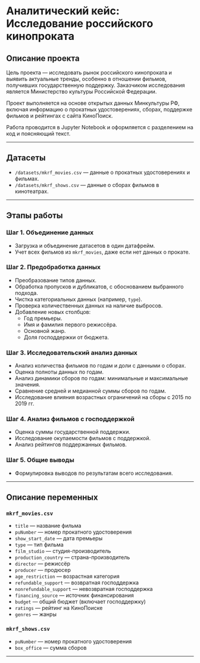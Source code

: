 # Аналитический кейс: Исследование российского кинопроката

## Описание проекта

Цель проекта — исследовать рынок российского кинопроката и выявить актуальные тренды, особенно в отношении фильмов, получивших государственную поддержку. Заказчиком исследования является Министерство культуры Российской Федерации.  

Проект выполняется на основе открытых данных Минкультуры РФ, включая информацию о прокатных удостоверениях, сборах, поддержке фильмов и рейтингах с сайта КиноПоиск.  

Работа проводится в Jupyter Notebook и оформляется с разделением на код и поясняющий текст.

---

## Датасеты

- `/datasets/mkrf_movies.csv` — данные о прокатных удостоверениях и фильмах.
- `/datasets/mkrf_shows.csv` — данные о сборах фильмов в кинотеатрах.

---

## Этапы работы

### Шаг 1. Объединение данных
- Загрузка и объединение датасетов в один датафрейм.
- Учет всех фильмов из `mkrf_movies`, даже если нет данных о прокате.

### Шаг 2. Предобработка данных
- Преобразование типов данных.
- Обработка пропусков и дубликатов, с обоснованием выбранного подхода.
- Чистка категориальных данных (например, `type`).
- Проверка количественных данных на наличие выбросов.
- Добавление новых столбцов:
  - Год премьеры.
  - Имя и фамилия первого режиссёра.
  - Основной жанр.
  - Доля господдержки от бюджета.

### Шаг 3. Исследовательский анализ данных
- Анализ количества фильмов по годам и доли с данными о сборах.
- Оценка полноты данных по годам.
- Анализ динамики сборов по годам: минимальные и максимальные значения.
- Сравнение средней и медианной суммы сборов по годам.
- Исследование влияния возрастных ограничений на сборы с 2015 по 2019 гг.

### Шаг 4. Анализ фильмов с господдержкой
- Оценка суммы государственной поддержки.
- Исследование окупаемости фильмов с поддержкой.
- Анализ рейтингов поддержанных фильмов.

### Шаг 5. Общие выводы
- Формулировка выводов по результатам всего исследования.

---

## Описание переменных

### `mkrf_movies.csv`
- `title` — название фильма
- `puNumber` — номер прокатного удостоверения
- `show_start_date` — дата премьеры
- `type` — тип фильма
- `film_studio` — студия-производитель
- `production_country` — страна-производитель
- `director` — режиссёр
- `producer` — продюсер
- `age_restriction` — возрастная категория
- `refundable_support` — возвратная господдержка
- `nonrefundable_support` — невозвратная господдержка
- `financing_source` — источник финансирования
- `budget` — общий бюджет (включает господдержку)
- `ratings` — рейтинг на КиноПоиске
- `genres` — жанры

### `mkrf_shows.csv`
- `puNumber` — номер прокатного удостоверения
- `box_office` — сумма сборов

---

